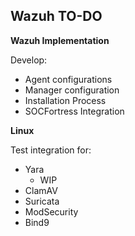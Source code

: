 ## Wazuh TO-DO ##

**Wazuh Implementation**

Develop:
- Agent configurations
- Manager configuration
- Installation Process
- SOCFortress Integration


**Linux**

Test integration for:
- Yara
    - WIP
- ClamAV
- Suricata
- ModSecurity
- Bind9

